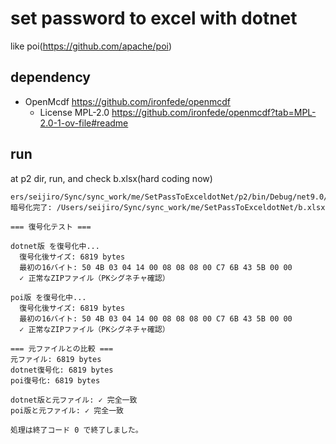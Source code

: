 # set password to excel with dotnet

like poi(https://github.com/apache/poi)

## dependency
- OpenMcdf https://github.com/ironfede/openmcdf
    - License MPL-2.0 https://github.com/ironfede/openmcdf?tab=MPL-2.0-1-ov-file#readme

## run

at p2 dir, run, and check b.xlsx(hard coding now)

```
ers/seijiro/Sync/sync_work/me/SetPassToExceldotNet/p2/bin/Debug/net9.0/p2
暗号化完了: /Users/seijiro/Sync/sync_work/me/SetPassToExceldotNet/b.xlsx

=== 復号化テスト ===

dotnet版 を復号化中...
  復号化後サイズ: 6819 bytes
  最初の16バイト: 50 4B 03 04 14 00 08 08 08 00 C7 6B 43 5B 00 00
  ✓ 正常なZIPファイル（PKシグネチャ確認）

poi版 を復号化中...
  復号化後サイズ: 6819 bytes
  最初の16バイト: 50 4B 03 04 14 00 08 08 08 00 C7 6B 43 5B 00 00
  ✓ 正常なZIPファイル（PKシグネチャ確認）

=== 元ファイルとの比較 ===
元ファイル: 6819 bytes
dotnet復号化: 6819 bytes
poi復号化: 6819 bytes

dotnet版と元ファイル: ✓ 完全一致
poi版と元ファイル: ✓ 完全一致

処理は終了コード 0 で終了しました。
```
